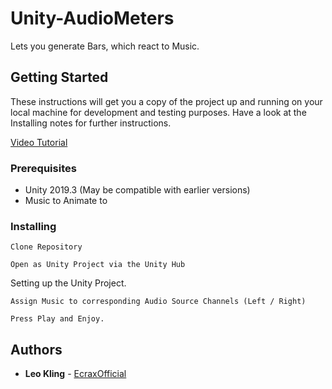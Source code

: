 # Unity-AudioMeters

Lets you generate Bars, which react to Music.

## Getting Started

These instructions will get you a copy of the project up and running on your local machine for development and testing purposes. Have a look at the Installing notes for further instructions.

[Video Tutorial](https://www.youtube.com/watch?v=nSvSXpc_kU0)

### Prerequisites

* Unity 2019.3 (May be compatible with earlier versions)
* Music to Animate to

### Installing

```
Clone Repository
```
```
Open as Unity Project via the Unity Hub
```
Setting up the Unity Project.
```
Assign Music to corresponding Audio Source Channels (Left / Right)
```
```
Press Play and Enjoy.
```

## Authors
* **Leo Kling** - [EcraxOfficial](https://github.com/EcraxOfficial/)
